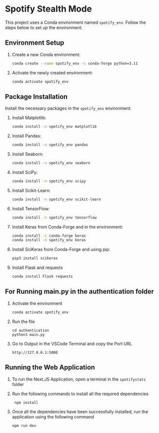 # Spotify Stealth Mode

This project uses a Conda environment named `spotify_env`. Follow the steps below to set up the environment.

## Environment Setup

1. Create a new Conda environment:
    ```bash
    conda create --name spotify_env -c conda-forge python=3.11
    ```

2. Activate the newly created environment:
    ```bash
    conda activate spotify_env
    ```

## Package Installation

Install the necessary packages in the `spotify_env` environment:

1. Install Matplotlib:
    ```bash
    conda install -n spotify_env matplotlib
    ```

2. Install Pandas:
    ```bash
    conda install -n spotify_env pandas
    ```

3. Install Seaborn:
    ```bash
    conda install -n spotify_env seaborn
    ```

4. Install SciPy:
    ```bash
    conda install -n spotify_env scipy
    ```

5. Install Scikit-Learn:
    ```bash
    conda install -n spotify_env scikit-learn
    ```

6. Install TensorFlow:
    ```bash
    conda install -n spotify_env tensorflow
    ```

7. Install Keras from Conda-Forge and in the environment:
    ```bash
    conda install -c conda-forge keras
    conda install -n spotify_env keras
    ```

8. Install SciKeras from Conda-Forge and using pip:
    ```bash
    pip3 install scikeras
    ```

9. Install Flask and requests
    ```bash
    conda install Flask requests
    ```

## For Running main.py in the authentication folder

1. Activate the environment
    ```bash
    conda activate spotify_env
    ```

2. Run the file
    ```
    cd authentication
    python3 main.py
    ```

3. Go to Output in the VSCode Terminal and copy the Port URL
    ```
    http://127.0.0.1:5000
    ```


## Running the Web Application

1. To run the Next.JS Application, open a terminal in the `spotifystats` folder


2. Run the following commands to install all the required dependencies
   ```
    npm install
   ```

3. Once all the dependencies have been successfully installed, run the application using the following command

   ```
   npm run dev
   ```
